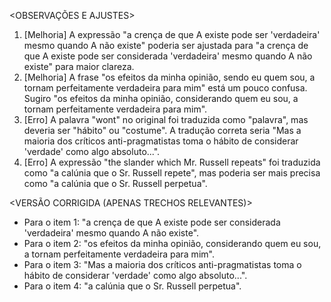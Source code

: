 <OBSERVAÇÕES E AJUSTES>
1. [Melhoria] A expressão "a crença de que A existe pode ser 'verdadeira' mesmo quando A não existe" poderia ser ajustada para "a crença de que A existe pode ser considerada 'verdadeira' mesmo quando A não existe" para maior clareza.
2. [Melhoria] A frase "os efeitos da minha opinião, sendo eu quem sou, a tornam perfeitamente verdadeira para mim" está um pouco confusa. Sugiro "os efeitos da minha opinião, considerando quem eu sou, a tornam perfeitamente verdadeira para mim".
3. [Erro] A palavra "wont" no original foi traduzida como "palavra", mas deveria ser "hábito" ou "costume". A tradução correta seria "Mas a maioria dos críticos anti-pragmatistas toma o hábito de considerar 'verdade' como algo absoluto...".
4. [Erro] A expressão "the slander which Mr. Russell repeats" foi traduzida como "a calúnia que o Sr. Russell repete", mas poderia ser mais precisa como "a calúnia que o Sr. Russell perpetua".

<VERSÃO CORRIGIDA (APENAS TRECHOS RELEVANTES)>
- Para o item 1: "a crença de que A existe pode ser considerada 'verdadeira' mesmo quando A não existe".
- Para o item 2: "os efeitos da minha opinião, considerando quem eu sou, a tornam perfeitamente verdadeira para mim".
- Para o item 3: "Mas a maioria dos críticos anti-pragmatistas toma o hábito de considerar 'verdade' como algo absoluto...".
- Para o item 4: "a calúnia que o Sr. Russell perpetua".